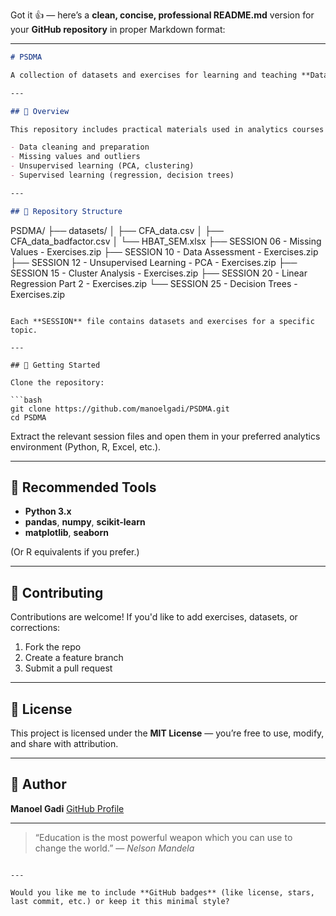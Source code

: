 Got it 👍 — here’s a **clean, concise, professional README.md** version for your **GitHub repository** in proper Markdown format:

---

```markdown
# PSDMA

A collection of datasets and exercises for learning and teaching **Data Analytics** and **Machine Learning**, created by **Manoel Gadi**.

---

## 📘 Overview

This repository includes practical materials used in analytics courses — covering topics such as:

- Data cleaning and preparation  
- Missing values and outliers  
- Unsupervised learning (PCA, clustering)  
- Supervised learning (regression, decision trees)

---

## 📂 Repository Structure

```

PSDMA/
├── datasets/
│   ├── CFA_data.csv
│   ├── CFA_data_badfactor.csv
│   └── HBAT_SEM.xlsx
├── SESSION 06 - Missing Values - Exercises.zip
├── SESSION 10 - Data Assessment - Exercises.zip
├── SESSION 12 - Unsupervised Learning - PCA - Exercises.zip
├── SESSION 15 - Cluster Analysis - Exercises.zip
├── SESSION 20 - Linear Regression Part 2 - Exercises.zip
└── SESSION 25 - Decision Trees - Exercises.zip

````

Each **SESSION** file contains datasets and exercises for a specific topic.

---

## 🚀 Getting Started

Clone the repository:

```bash
git clone https://github.com/manoelgadi/PSDMA.git
cd PSDMA
````

Extract the relevant session files and open them in your preferred analytics environment (Python, R, Excel, etc.).

---

## 🧠 Recommended Tools

* **Python 3.x**
* **pandas**, **numpy**, **scikit-learn**
* **matplotlib**, **seaborn**

(Or R equivalents if you prefer.)

---

## 🤝 Contributing

Contributions are welcome!
If you'd like to add exercises, datasets, or corrections:

1. Fork the repo
2. Create a feature branch
3. Submit a pull request

---

## 📄 License

This project is licensed under the **MIT License** — you’re free to use, modify, and share with attribution.

---

## 👤 Author

**Manoel Gadi**
[GitHub Profile](https://github.com/manoelgadi)

---

> “Education is the most powerful weapon which you can use to change the world.” — *Nelson Mandela*

```

---

Would you like me to include **GitHub badges** (like license, stars, last commit, etc.) or keep it this minimal style?
```
